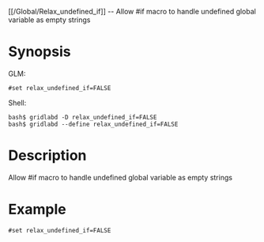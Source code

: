 [[/Global/Relax_undefined_if]] -- Allow #if macro to handle undefined global variable as empty strings

# Synopsis

GLM:

~~~
#set relax_undefined_if=FALSE
~~~

Shell:

~~~
bash$ gridlabd -D relax_undefined_if=FALSE
bash$ gridlabd --define relax_undefined_if=FALSE
~~~

# Description

Allow #if macro to handle undefined global variable as empty strings

# Example

~~~
#set relax_undefined_if=FALSE
~~~
